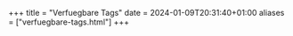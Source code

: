+++
title = "Verfuegbare Tags"
date = 2024-01-09T20:31:40+01:00
aliases = ["verfuegbare-tags.html"]
+++

